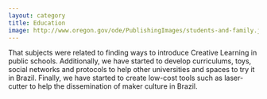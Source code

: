 ```yaml
---
layout: category
title: Education
image: http://www.oregon.gov/ode/PublishingImages/students-and-family.jpg
---
```


That subjects were related to finding ways to introduce Creative Learning in public schools. Additionally, we have started to develop curriculums, toys, social networks and protocols to help other universities and spaces to try it in Brazil. Finally, we have started to create low-cost tools such as laser-cutter to help the dissemination of maker culture in Brazil. 